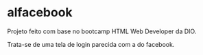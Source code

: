 # alfacebook 

Projeto feito com base no bootcamp HTML Web Developer da DIO.

Trata-se de uma tela de login parecida com a do facebook.
